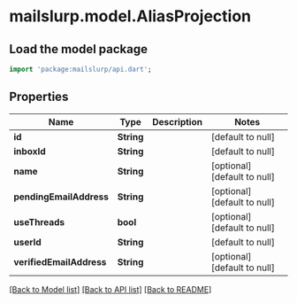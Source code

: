 # mailslurp.model.AliasProjection

## Load the model package
```dart
import 'package:mailslurp/api.dart';
```

## Properties
Name | Type | Description | Notes
------------ | ------------- | ------------- | -------------
**id** | **String** |  | [default to null]
**inboxId** | **String** |  | [default to null]
**name** | **String** |  | [optional] [default to null]
**pendingEmailAddress** | **String** |  | [optional] [default to null]
**useThreads** | **bool** |  | [optional] [default to null]
**userId** | **String** |  | [default to null]
**verifiedEmailAddress** | **String** |  | [optional] [default to null]

[[Back to Model list]](../README.md#documentation-for-models) [[Back to API list]](../README.md#documentation-for-api-endpoints) [[Back to README]](../README.md)


